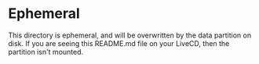 # Ephemeral

This directory is ephemeral, and will be overwritten by the data partition on disk. If you are 
seeing this README.md file on your LiveCD, then the partition isn't mounted.
